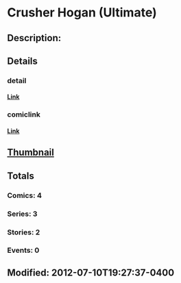 # Crusher Hogan (Ultimate)
## Description: 
## Details
### detail
#### [Link](http://marvel.com/characters/2699/crusher_hogan?utm_campaign=apiRef&utm_source=225578a89fc76f3d20fbffda5d17a88d)
### comiclink
#### [Link](http://marvel.com/comics/characters/1014991/crusher_hogan_ultimate?utm_campaign=apiRef&utm_source=225578a89fc76f3d20fbffda5d17a88d)
## [Thumbnail](http://i.annihil.us/u/prod/marvel/i/mg/b/40/image_not_available.jpg)
## Totals
### Comics: 4
### Series: 3
### Stories: 2
### Events: 0
## Modified: 2012-07-10T19:27:37-0400